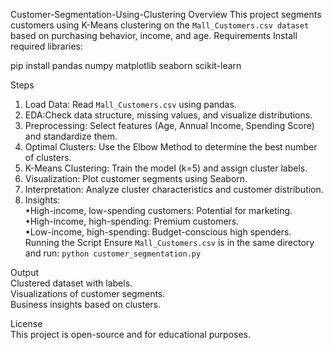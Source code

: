 Customer-Segmentation-Using-Clustering
Overview
This project segments customers using K-Means clustering on the ```Mall_Customers.csv dataset``` based on purchasing behavior, income, and age.
Requirements
Install required libraries:

pip install pandas numpy matplotlib seaborn scikit-learn

Steps
1. Load Data: Read ```Mall_Customers.csv``` using pandas.
2. EDA:Check data structure, missing values, and visualize distributions.
3. Preprocessing: Select features (Age, Annual Income, Spending Score) and standardize them.
4. Optimal Clusters: Use the Elbow Method to determine the best number of clusters.
5. K-Means Clustering: Train the model (k=5) and assign cluster labels.
6. Visualization: Plot customer segments using Seaborn.
7. Interpretation: Analyze cluster characteristics and customer distribution.
8. Insights:<br>
•High-income, low-spending customers: Potential for marketing.<br>
•High-income, high-spending: Premium customers.<br>
•Low-income, high-spending: Budget-conscious high spenders.
Running the Script
Ensure ```Mall_Customers.csv``` is in the same directory and run:
```python customer_segmentation.py```<br>

Output<br>
Clustered dataset with labels.<br>
Visualizations of customer segments.<br>
Business insights based on clusters.<br>

License<br>
This project is open-source and for educational purposes.




